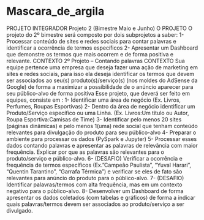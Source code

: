 # Mascara_de_argila

PROJETO INTEGRADOR
Projeto 2 (Bimestre Maio e Junho)
O PROJETO
O projeto do 2º bimestre será composto por dois subprojetos a saber:
1- Processar conteúdo de sites e redes sociais para contar palavras e identificar a ocorrência de termos específicos
2- Apresentar um Dashboard que demonstre os termos que mais ocorrem e de forma positiva e relevante.
CONTEXTO
2º Projeto – Contando palavras
CONTEXTO
Sua equipe pertence uma empresa que deseja fazer uma ação de marketing em sites e redes sociais, para isso ela deseja identificar os termos que devem ser associados ao seu(s) produto(s)/serviço(s) (nos moldes do AdSense da Google) de forma a maximizar a possibilidade de o anúncio aparecer para seu público-alvo de forma positiva
Esse projeto, que deverá ser feito em equipes, consiste em :
1- Identificar uma área de negócio (Ex. Livros, Perfumes, Roupas Esportivas)
2- Dentro da área de negócio identificar um Produto/Serviço específico ou uma Linha. (Ex. Livros:Um título ou Autor, Roupa Esportiva:Camisas de Time)
3- Identificar pelo menos 20 sites (páginas dinâmicas) e pelo menos 1(uma) rede social que tenham conteúdo relevantes para divulgação do produto para seu público-alvo
4- Preparar o ambiente para processar os dados (PySpark e Jupyter)
5- Processar esses dados contando palavras e apresentar as palavras de relevância com maior frequência. Explicar por que as palavras são relevantes para o produto/serviço e público-alvo.
6- (DESAFIO) Verificar a ocorrência e frequência de termos específicos (Ex.”Campeão Paulista”, “Yuval Harari”, “Quentin Tarantino”, “Garrafa Térmica”) e verificar se eles de fato são relevantes para anúncio do produto para o público-alvo.
7- (DESAFIO) Identificar palavras/termos com alta frequência, mas em um contexto negativo para o público-alvo.
8- Desenvolver um Dashboard de forma apresentar os dados coletados (com tabelas e gráficos) de forma a indicar quais palavras/termos devem ser associados ao produto/serviço a ser divulgado.

